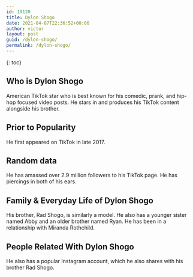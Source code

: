 ```yaml
---
id: 19120
title: Dylon Shogo
date: 2021-04-07T22:36:52+00:00
author: victor
layout: post
guid: /dylon-shogo/
permalink: /dylon-shogo/
---
```



{: toc}


## Who is Dylon Shogo



American TikTok star who is best known for his comedic, prank, and hip-hop focused video posts. He stars in and produces his TikTok content alongside his brother.

                
                
                
## Prior to Popularity



He first appeared on TikTok in late 2017.

                
                
                
## Random data



He has amassed over 2.9 million followers to his TikTok page. He has piercings in both of his ears.

                
                
                
## Family & Everyday Life of Dylon Shogo



His brother, Rad Shogo, is similarly a model. He also has a younger sister named Abby and an older brother named Ryan. He has been in a relationship with Miranda Rothchild.

                
                
                
## People Related With Dylon Shogo



He also has a popular Instagram account, which he also shares with his brother Rad Shogo.

                
              
            
          
          
          